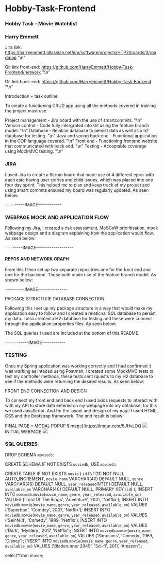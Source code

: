 # Hobby-Task-Frontend
### Hobby Task - Movie Watchlist

### Harry Emmett

Jira link: https://harryemmett.atlassian.net/jira/software/projects/HTP2/boards/3/roadmap "\n"

Git link front-end: https://github.com/HarryEmmett/Hobby-Task-Frontend/network "\n"

Git link back-end: https://github.com/HarryEmmett/Hobby-Task-Backend "\n"

Introduction + task outline:

To create a functioning CRUD app using all the methods covered in training the project must use:

Project management - Jira board with the use of smartcommits. "\n"
Version control - Code fully intergrated into Git using the feature branch model. "\n"
Database - Relation database to persist data as well as a h2 database for testing. "\n"
Java and spring back end - Functional application in the OOP language covered. "\n"
Front end - Functioning frontend website that communicated with back end. "\n"
Testing - Acceptable coverage using MockMVC testing. "\n"

### JIRA

I used Jira to create a Scrum board that made use of 4 different epics with each epic having user stories and child issues, which was placed into one four day sprint. This helped me to plan and keep track of my project and using smart commits ensured my board was regularly updated. As seen below:

----------IMAGE------------

### WEBPAGE MOCK AND APPLICATION FLOW

Following my Jira, I created a risk assessment, MoSCoW prioritisation, mock webpage design and a diagram explaining how the application would flow. As seen below:

---------IMAGE-------------------


#### REPOS AND NETWORK GRAPH

From this I then set up two separate repositries one for the front end and one for the backend. These both made use of the feature branch model. As shown below:


----------IMAGE---------------

PACKAGE STRUCTURE DATABASE CONNECTION

Following this I set up my package structure in a way that would make my application easy to follow and I created a relational SQL database to persist my data. I also created a H2 database for testing and these were connect through the application-properties files. As seen below:

The SQL queries I used are included at the bottom of this README.


------------IMAGE------------

### TESTING

Once my Spring application was working correctly and I had confirmed it was working as inteded using Postman. I created some MockMVC tests to test my controller methods, these tests sent rquests to my H2 database to see if the methods were returning the desired results. As seen below:

FRONT END CONNECTION AND DESIGN

To connect my front end and back end I used axios requests to interact with with my API to store data entered on my webpage into my database, for this we used JavaScript. And for the layout and design of my page I used HTML, CSS and the Bootstrap framework. The end result is below:

FINAL PAGE + MODAL POPUP 
![image](https://imgur.com/5JHvLOQ
![](https://imgur.com/McLknO7)
INITIAL WEBPAGE
![](https://imgur.com/PSBgD7O)


### SQL QUERIES

DROP SCHEMA `moviedb`;

CREATE SCHEMA IF NOT EXISTS `moviedb`;
USE `moviedb`;

CREATE TABLE IF NOT EXISTS `movie` (
    `id` INT(11) NOT NULL AUTO_INCREMENT,
    `movie_name` VARCHAR(40) DEFAULT NULL,
    `genre` VARCHAR(40) DEFAULT NULL,
    `year_released`INT(11) DEFAULT NULL,
    `available_on` VARCHAR(40) DEFAULT NULL,
    PRIMARY KEY (`id`)
);
INSERT INTO `moviedb`.`movie`(`movie_name`, `genre`, `year_released`, `available_on`) VALUES ('Lord Of The Rings', 'Adventure', 2001, 'Netflix');
INSERT INTO `moviedb`.`movie`(`movie_name`, `genre`, `year_released`, `available_on`) VALUES ('Superbad', 'Comdey', 2007, 'Netflix');
INSERT INTO `moviedb`.`movie`(`movie_name`, `genre`, `year_released`, `available_on`) VALUES ('Seinfeld', 'Comedy', 1989, 'Netflix');
INSERT INTO `moviedb`.`movie`(`movie_name`, `genre`, `year_released`, `available_on`) VALUES ('Dark', 'Mystery', 2017, 'Netflix');
INSERT INTO `moviedb`.`movie`(`movie_name`, `genre`, `year_released`, `available_on`) VALUES ('Simpsons', 'Comedy', 1989, 'Disney');
INSERT INTO `moviedb`.`movie`(`movie_name`, `genre`, `year_released`, `available_on`) VALUES ('Bladerunner 2049', 'Sci-fi', 2017, 'Amazon');

select*from movie;